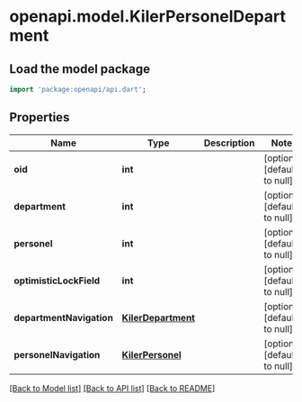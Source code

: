 # openapi.model.KilerPersonelDepartment

## Load the model package
```dart
import 'package:openapi/api.dart';
```

## Properties
Name | Type | Description | Notes
------------ | ------------- | ------------- | -------------
**oid** | **int** |  | [optional] [default to null]
**department** | **int** |  | [optional] [default to null]
**personel** | **int** |  | [optional] [default to null]
**optimisticLockField** | **int** |  | [optional] [default to null]
**departmentNavigation** | [**KilerDepartment**](KilerDepartment.md) |  | [optional] [default to null]
**personelNavigation** | [**KilerPersonel**](KilerPersonel.md) |  | [optional] [default to null]

[[Back to Model list]](../README.md#documentation-for-models) [[Back to API list]](../README.md#documentation-for-api-endpoints) [[Back to README]](../README.md)


